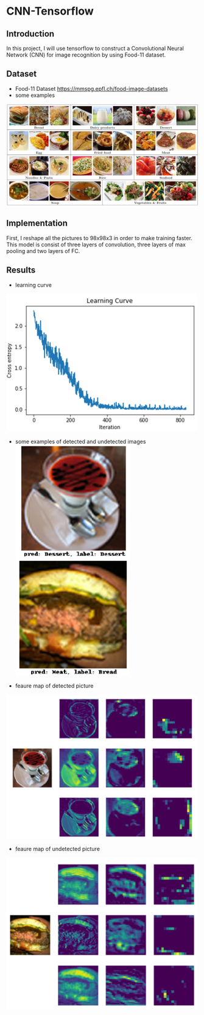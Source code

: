 # CNN-Tensorflow

## Introduction
In this project, I will use tensorflow to construct a Convolutional Neural Network (CNN) for image recognition by using Food-11 dataset. 

## Dataset
- Food-11 Dataset
https://mmspg.epfl.ch/food-image-datasets
- some examples
<img src="https://github.com/ChristophWu/CNN-Tensorflow/blob/master/material/dataset.png" width="600"/>

## Implementation
First, I reshape all the pictures to 98x98x3 in order to make training faster. This model is consist of three layers of convolution, three layers of max pooling and two layers of FC.

## Results
- learning curve
<img src="https://github.com/ChristophWu/CNN-Tensorflow/blob/master/material/learning_curve.png" width="500"/>

- some examples of detected and undetected images
<img src="https://github.com/ChristophWu/CNN-Tensorflow/blob/master/material/right_prediction.png" width="300"/><img src="https://github.com/ChristophWu/CNN-Tensorflow/blob/master/material/wrong_prediction.png" width="300"/>

- feaure map of detected picture
<img src="https://github.com/ChristophWu/CNN-Tensorflow/blob/master/material/feature_right.png" width="500"/>

- feaure map of undetected picture
<img src="https://github.com/ChristophWu/CNN-Tensorflow/blob/master/material/feature_wrong.png" width="500"/>
